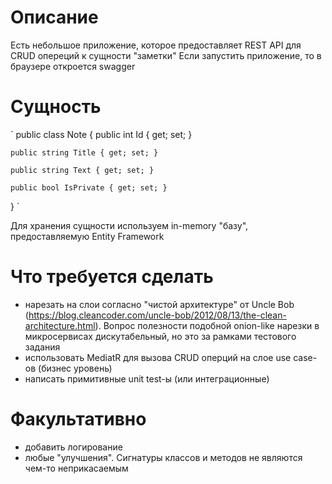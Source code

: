 # Описание

Есть небольшое приложение, которое предоставляет REST API для CRUD опереций к сущности "заметки"
Если запустить приложение, то в браузере откроется swagger

# Сущность

`
public class Note
{
    public int Id { get; set; }

    public string Title { get; set; }

    public string Text { get; set; }

    public bool IsPrivate { get; set; }
}
`

Для хранения сущности используем in-memory "базу", предоставляемую Entity Framework

# Что требуется сделать
- нарезать на слои согласно "чистой архитектуре" от Uncle Bob (https://blog.cleancoder.com/uncle-bob/2012/08/13/the-clean-architecture.html). Вопрос полезности подобной onion-like нарезки в микросервисах дискутабельный, но это за рамками тестового задания
- использовать MediatR для вызова CRUD оперций на слое use case-ов (бизнес уровень)
- написать примитивные unit test-ы (или интеграционные)


# Факультативно
- добавить логирование
- любые "улучшения". Сигнатуры классов и методов не являются чем-то неприкасаемым

